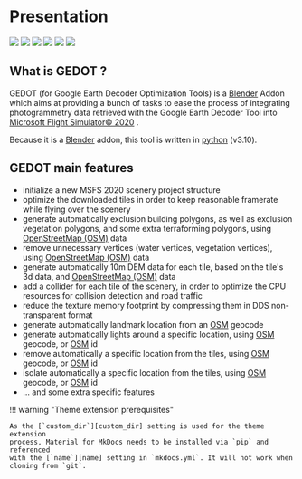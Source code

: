 # Presentation

<p class="md-badges">
<a href="https://hits.seeyoufarm.com" target="_blank"><img src="https://hits.seeyoufarm.com/api/count/incr/badge.svg?url=https%3A%2F%2Fgithub.com%2FThalixte%2FGoogle-Earth-Decoder-Optimization-Tools&count_bg=%2379C83D&title_bg=%23555555&icon=&icon_color=%23E7E7E7&title=hits&edge_flat=true" class="md-badge"/></a>
<img src="https://img.shields.io/github/license/Thalixte/Google-Earth-Decoder-Optimization-Tools?style=flat-square" class="md-badge">
<img src="https://img.shields.io/github/v/release/Thalixte/Google-Earth-Decoder-Optimization-Tools?style=flat-square" class="md-badge">
<img src="https://img.shields.io/github/stars/Thalixte/Google-Earth-Decoder-Optimization-Tools?style=flat-square" class="md-badge">
<img src="https://img.shields.io/github/forks/Thalixte/Google-Earth-Decoder-Optimization-Tools?style=flat-square" class="md-badge">
<img src="https://img.shields.io/github/issues/Thalixte/Google-Earth-Decoder-Optimization-Tools?style=flat-square" class="md-badge">


</p>

## What is GEDOT ?

GEDOT (for Google Earth Decoder Optimization Tools) is a [Blender][1] Addon which aims at 
providing a bunch of tasks to ease the process of integrating photogrammetry data retrieved with the Google Earth Decoder Tool 
into [Microsoft Flight Simulator&copy; 2020](https://www.flightsimulator.com/) \.  

Because it is a [Blender][1] addon, this tool is written in [python](https://www.python.org/) (v3.10).

## GEDOT main features

* initialize a new MSFS 2020 scenery project structure
* optimize the downloaded tiles in order to keep reasonable framerate while flying over the scenery
* generate automatically exclusion building polygons, as well as exclusion vegetation polygons, and some extra terraforming polygons, using [OpenStreetMap (OSM)][2] data
* remove unnecessary vertices (water vertices, vegetation vertices), using [OpenStreetMap (OSM)][2] data
* generate automatically 10m DEM data for each tile, based on the tile's 3d data, and [OpenStreetMap (OSM)][2] data
* add a collider for each tile of the scenery, in order to optimize the CPU resources for collision detection and road traffic
* reduce the texture memory footprint by compressing them in DDS non-transparent format
* generate automatically landmark location from an [OSM][2] geocode
* generate automatically lights around a specific location, using [OSM][2]  geocode, or [OSM][2] id
* remove automatically a specific location from the tiles, using [OSM][2]  geocode, or [OSM][2] id
* isolate automatically a specific location from the tiles, using [OSM][2]  geocode, or [OSM][2] id
* ... and some extra specific features  
      

!!! warning "Theme extension prerequisites"

    As the [`custom_dir`][custom_dir] setting is used for the theme extension
    process, Material for MkDocs needs to be installed via `pip` and referenced
    with the [`name`][name] setting in `mkdocs.yml`. It will not work when
    cloning from `git`.


[1]:https://www.blender.org/
[2]:https://www.openstreetmap.org/